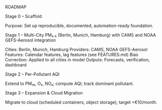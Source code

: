 ROADMAP

Stage 0 – Scaffold

Purpose: Set up reproducible, documented, automation-ready foundation.

Stage 1 – Multi-City PM₂.₅ (Berlin, Munich, Hamburg) with CAMS and NOAA GEFS-Aerosol integration

Cities: Berlin, Munich, Hamburg
Providers: CAMS, NOAA GEFS-Aerosol
Features: Calendar features, lag features (see FEATURES.md)
Bias Correction: Applied to all cities in model
Outputs: Forecasts, verification, dashboard



Stage 2 – Per-Pollutant AQI

Extend to PM₁₀, O₃, NO₂; compute AQI; track dominant pollutant.



Stage 3 – Expansion \& Cloud Migration

Migrate to cloud (scheduled containers, object storage); target <€10/month.
